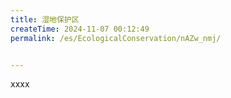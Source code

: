 ```yaml
---
title: 湿地保护区
createTime: 2024-11-07 00:12:49
permalink: /es/EcologicalConservation/nAZw_nmj/


---
```


xxxx